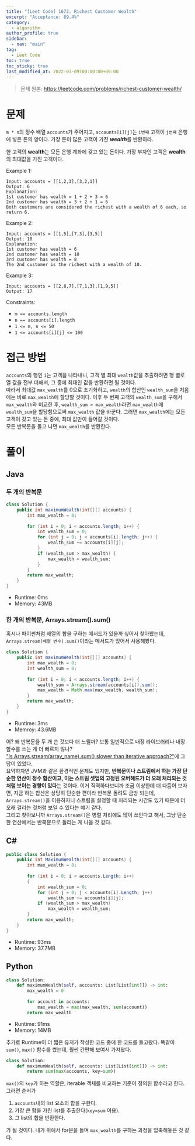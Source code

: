```yaml
---
title: "[Leet Code] 1672. Richest Customer Wealth"
excerpt: "Acceptance: 89.4%"
category: 
  - algorithm
author_profile: true
sidebar:
  - nav: "main" 
tag:
  - Leet Code
toc: true
toc_sticky: true
last_modified_at: 2022-03-09T00:00:00+09:00
---
```

> 문제 원본: <https://leetcode.com/problems/richest-customer-wealth/>

# 문제
`m * n`의 정수 배열 `accounts`가 주어지고, `accounts[i][j]`는 `i번째` 고객이 `j번째` 은행에 넣은 돈의 양이다. 가장 돈이 많은 고객이 가진 ***wealth***를 반환하라.

한 고객의 **wealth**는 모든 은행 계좌에 갖고 있는 돈이다. 가장 부자인 고객은 **wealth**의 최대값을 가진 고객이다.

Example 1:
```
Input: accounts = [[1,2,3],[3,2,1]]
Output: 6
Explanation:
1st customer has wealth = 1 + 2 + 3 = 6
2nd customer has wealth = 3 + 2 + 1 = 6
Both customers are considered the richest with a wealth of 6 each, so return 6.
```

Example 2:
```
Input: accounts = [[1,5],[7,3],[3,5]]
Output: 10
Explanation: 
1st customer has wealth = 6
2nd customer has wealth = 10 
3rd customer has wealth = 8
The 2nd customer is the richest with a wealth of 10.
```

Example 3:
```
Input: accounts = [[2,8,7],[7,1,3],[1,9,5]]
Output: 17
```

Constraints:
- `m == accounts.length`
- `n == accounts[i].length`
- `1 <= m, n <= 50`
- `1 <= accounts[i][j] <= 100`

# 접근 방법
`accounts`의 행인 `i`는 고객을 나타내니, 고객 별 최대 `wealth`값을 추출하려면 행 별로 열 값을 전부 더해서, 그 중에 최대인 값을 반환하면 될 것이다.  
따라서 최대값 `max_wealth`를 0으로 초기화하고, `wealth`의 합산인 `wealth_sum`을 처음에는 바로 `max_wealth`에 할당할 것이다. 이후 두 번째 고객의 `wealth_sum`을 구해서 `max_wealth`와 비교한 후, `wealth_sum > max_wealth`라면 `max_wealth`에 `wealth_sum`을 할당함으로써 `max_wealth` 값을 바꾼다. 그러면 `max_wealth`에는 모든 고객이 갖고 있는 돈 중에, 최대 값만이 들어갈 것이다.  
모든 반복문을 돌고 나면 `max_wealth`를 반환한다.

# 풀이
## Java
### 두 개의 반복문
```java
class Solution {
    public int maximumWealth(int[][] accounts) {
        int max_wealth = 0;
        
        for (int i = 0; i < accounts.length; i++) {
            int wealth_sum = 0;
            for (int j = 0; j < accounts[i].length; j++) {
                wealth_sum += accounts[i][j];
            }
            if (wealth_sum > max_wealth) {
                max_wealth = wealth_sum;
            }
        }
        return max_wealth;
    }
}
```
- Runtime: 0ms
- Memory: 43MB

### 한 개의 반복문, Arrays.stream().sum()
혹시나 파이썬처럼 배열의 합을 구하는 메서드가 있을까 싶어서 찾아봤는데, `Arrays.stream(배열 변수).sum()`이라는 메서드가 있어서 사용해봤다.

```java
class Solution {
    public int maximumWealth(int[][] accounts) {
        int max_wealth = 0;
        int wealth_sum = 0;
        
        for (int i = 0; i < accounts.length; i++) {
            wealth_sum = Arrays.stream(accounts[i]).sum();
            max_wealth = Math.max(max_wealth, wealth_sum);
        }
        return max_wealth;
    }
}
```
- Runtime: 3ms
- Memroy: 43.6MB

어? 왜 반복문을 두 개 쓴 것보다 더 느릴까? 보통 일반적으로 내장 라이브러리나 내장 함수를 쓰는 게 더 빠르지 않나?  
["Is Arrays.stream(array_name).sum() slower than iterative approach?"](https://stackoverflow.com/questions/27925954/is-arrays-streamarray-name-sum-slower-than-iterative-approach)에 그 답이 있었다.  
요약하자면 JVM과 같은 환경적인 문제도 있지만, **반복문이나 스트림에서 하는 가장 단순한 연산이 정수 합산이고, 이는 스트림 셋업의 고정된 오버헤드가 더 오래 처리되는 것처럼 보이는 경향이 있다**는 것이다. 이거 직역하다보니까 조금 이상한데 더 다듬어 보자면, 지금 하는 합산은 상당히 단순한 편이라 반복문 돌려도 금방 되는데, `Arrays.stream()`을 이용하자니 스트림을 설정할 때 처리되는 시간도 있기 때문에 더 오래 걸리는 것처럼 보일 수 있다는 얘기 같다.  
그리고 찾아보니까 `Arrays.stream()`은 병렬 처리에도 많이 쓰인다고 해서, 그냥 단순한 연산에서는 반복문으로 돌리는 게 나을 것 같다.

## C#
```csharp
public class Solution {
    public int MaximumWealth(int[][] accounts) {
        int max_wealth = 0;
        
        for (int i = 0; i < accounts.Length; i++)
        {
            int wealth_sum = 0;
            for (int j = 0; j < accounts[i].Length; j++)
                wealth_sum += accounts[i][j];
            if (wealth_sum > max_wealth)
                max_wealth = wealth_sum;
        }
        return max_wealth;
    }
}
```
- Runtime: 93ms
- Memory: 37.7MB

## Python
```python
class Solution:
    def maximumWealth(self, accounts: List[List[int]]) -> int:
        max_wealth = 0
        
        for account in accounts:
            max_wealth = max(max_wealth, sum(account))
        return max_wealth
```
- Runtime: 91ms
- Memory: 14MB

추가로 Runtime이 더 짧은 유저가 작성한 코드 중에 한 코드를 들고왔다. 똑같이 `sum()`, `max()` 함수를 썼는데, 훨씬 간편해 보여서 가져왔다.

```python
class Solution:
    def maximumWealth(self, accounts: List[List[int]]) -> int:
        return sum(max(accounts, key=sum))
```
`max()`의 `key`가 하는 역할은, iterable 객체를 비교하는 기준이 정의된 함수라고 한다. 그러면 순서가

1. `accounts`내의 list 요소의 합을 구한다.
2. 가장 큰 합을 가진 list를 추출한다(`key=sum` 이용).
3. 그 list의 합을 반환한다.

가 될 것이다. 내가 위에서 for문을 돌며 `max_wealth`를 구하는 과정을 압축해놓은 것 같다.